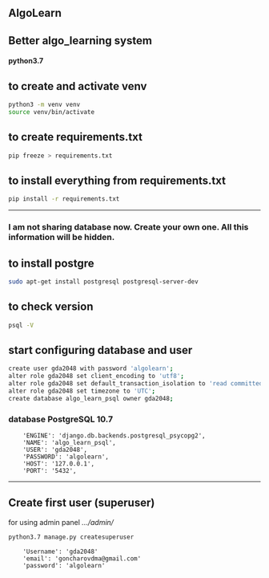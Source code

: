 ## AlgoLearn
Better algo_learning system
----
#### python3.7

## to create and activate venv
```bash
python3 -m venv venv
source venv/bin/activate
```

## to create requirements.txt
```bash
pip freeze > requirements.txt
```

## to install everything from requirements.txt
```bash
pip install -r requirements.txt
```

------------------------------

### **I am not sharing database now. Create your own one. All this information will be hidden.**


## to install postgre
```bash
sudo apt-get install postgresql postgresql-server-dev
```

## to check version
```bash
psql -V
```

## start configuring database and user
```bash
create user gda2048 with password 'algolearn';
alter role gda2048 set client_encoding to 'utf8';
alter role gda2048 set default_transaction_isolation to 'read committed';
alter role gda2048 set timezone to 'UTC';
create database algo_learn_psql owner gda2048;
```

### database PostgreSQL 10.7
```python3
    'ENGINE': 'django.db.backends.postgresql_psycopg2',
    'NAME': 'algo_learn_psql',
    'USER': 'gda2048',
    'PASSWORD': 'algolearn',
    'HOST': '127.0.0.1',
    'PORT': '5432',
```

--------

## Create first user (superuser) 
for using admin panel _.../admin/_
```bash
python3.7 manage.py createsuperuser
```
```python3
    'Username': 'gda2048'
    'email': 'goncharovdma@gmail.com'
    'password': 'algolearn'
```
